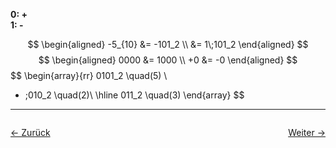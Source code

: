 **0: +**
<br>
**1: -**

$$
\begin{aligned}
-5_{10} &= -101_2 \\
&= 1\;101_2
\end{aligned}
$$
$$
\begin{aligned}
0000 &= 1000 \\
+0 &= -0
\end{aligned}
$$
$$
\begin{array}{rr}
	0101_2 \quad(5) \\
- \;010_2 \quad(2)\\
 \hline 
	011_2 \quad(3)
\end{array}
$$


<hr>

<div style="display: flex; justify-content: space-between;">

  <a href="01 Zahlensysteme">← Zurück</a>

  <a href="03 Komplomente">Weiter →</a>

</div>